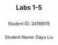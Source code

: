 <div  style="display: flex; flex-direction: column; justify-content: center; align-items: center; height: 100vh;">
<h2>Labs 1-5</h2>
<p>Student ID: 24188515</p>
<p>Student Name: Dayu Liu</p>
</div>

# Lab 1

## AWS Account and Log in

### [1] Log into an IAM user account created for you on AWS.

After receiving the email with original login cridentials, I logged-in and reseted my password accordingly.

![enter image description here](http://127.0.0.1/assets/lab1-1.png)
### [2] Search and open Identity Access Management
Clicked on the top-right panel to access `security cridentials`
![enter image description here](http://127.0.0.1/assets/lab1-2.png)
<p>Under the `access key` tab, create new access key and secret. Store the key and secret into somewhere private and secure.



  

## Set up recent Linux OSes

I am running a windows machine, I decided to go with `ubuntus on windows` because it offers an isolated environment and separated file directory, which sets ease with file management.

http://127.0.0.1/assets/lab1-4.png

  

## Install Linux packages

  

### [1] Install Python 3.10.x

Because my ubuntu version is already `22.04`, I will get the lastest python version which is `3.10.12`.</p>

  

To update apt to latest version:

```

sudo apt update

sudo apt -y upgrade

```

http://127.0.0.1/assets/lab1-5.png

  

To check the latest version of python:

`python3 -V`

  

http://127.0.0.1/assets/lab1-6.png

  

To install pip3:

  

`sudo apt install -y python3-pip`

  

http://127.0.0.1/assets/lab1-7.png

  

### [2] Install awscli

To install AWS CLI and upgrade to latest version:

`pip3 install awscli --upgrade`

http://127.0.0.1/assets/lab1-8.png

  
  

### [3] Configure AWS

To configure and connect to Amazon EC2:

`aws configure`

  

http://127.0.0.1/assets/lab1-9.png

  
  

### [4] Install boto3

I find this step redundant as `botocore` is already inluded in AWS Cli package, but just for the spirit:

`pip3 install boto3`

  

http://127.0.0.1/assets/lab1-10.png

  

## Test the installed environment

  

### [1] Test the AWS environment

To confirm that we are connected to the `AWS environment`, run a simple command which prints out the region table.

`aws ec2 describe-regions --output table`

  

http://127.0.0.1/assets/lab1-11.png

  

### [2] Test the Python environment

We executed a command offered by AWS-Cli in the terminal, now we want to test on the python environment to achive a similar goal:

```

python3

>>> import boto3

>>> ec2 = boto3.client('ec2')

>>> response = ec2.describe_regions()

>>> print(response)

```

  

### [3] Write a Python script

Now we create a python script to wrap these lines in one file and also format the reponse into table structure.

The python script is located in `~\cits5503\lab1` in my Ubuntu machine.

  

#### (1) install dependencies

The pandas library is used here to convert un-tabulated data into structured table.

Run the following code to install the extra dependency

`pip install pandas`

  

#### (2) explain the code

The code in the script adds an extra step, the reponse data is sent as a parameter into pandas dataframe and then gets printed.

  

```

import boto3 as bt

import pandas as pd

  

ec2 = bt.client('ec2')

response = ec2.describe_regions()

regions = response['Regions']

regions_df = pd.DataFrame(regions)

print(regions_df)

```

#### (3) run the script

run the following code to execute the python script:

`python3 lab1.py`

  

  

## [4] get the results

  

After the script is executed, results are printed in a table structure:

  

| --- | Endpoint | RegionName | OptInStatus |

| --- | --- | --- | --- |

0| ec2.ap-south-1.amazonaws.com| ap-south-1| opt-in-not-required

1| ec2.eu-north-1.amazonaws.com| eu-north-1| opt-in-not-required

2| ec2.eu-west-3.amazonaws.com| eu-west-3| opt-in-not-required

3| ec2.eu-west-2.amazonaws.com| eu-west-2| opt-in-not-required

4| ec2.eu-west-1.amazonaws.com| eu-west-1| opt-in-not-required

5| ec2.ap-northeast-3.amazonaws.com| ap-northeast-3| opt-in-not-required

6| ec2.ap-northeast-2.amazonaws.com| ap-northeast-2| opt-in-not-required

7| ec2.ap-northeast-1.amazonaws.com| ap-northeast-1| opt-in-not-required

8| ec2.ca-central-1.amazonaws.com| ca-central-1| opt-in-not-required

9| ec2.sa-east-1.amazonaws.com| sa-east-1| opt-in-not-required

10| ec2.ap-southeast-1.amazonaws.com| ap-southeast-1| opt-in-not-required

11| ec2.ap-southeast-2.amazonaws.com| ap-southeast-2| opt-in-not-required

12| ec2.eu-central-1.amazonaws.com| eu-central-1| opt-in-not-required

13| ec2.us-east-1.amazonaws.com| us-east-1| opt-in-not-required

14| ec2.us-east-2.amazonaws.com| us-east-2| opt-in-not-required

15| ec2.us-west-1.amazonaws.com| us-west-1| opt-in-not-required

16| ec2.us-west-2.amazonaws.com| us-west-2| opt-in-not-required

  

<div  style="page-break-after: always;"></div>

  

# Lab 2

  

<div  style="page-break-after: always;"></div>

  

# Lab 3

  

<div  style="page-break-after: always;"></div>

  

# Lab 4

  

<div  style="page-break-after: always;"></div>

  

# Lab 5
<!--stackedit_data:
eyJoaXN0b3J5IjpbNDE3NTY0MDcxLC0yMDg4NzQ2NjEyXX0=
-->